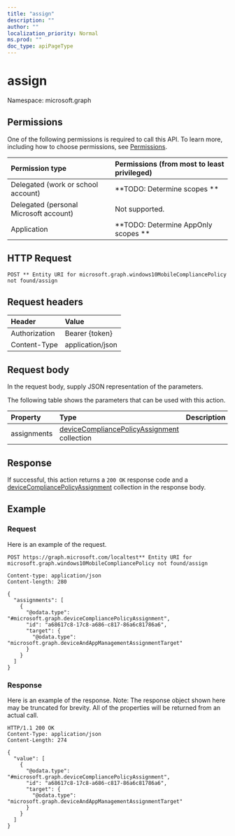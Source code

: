 ```yaml
---
title: "assign"
description: ""
author: ""
localization_priority: Normal
ms.prod: ""
doc_type: apiPageType
---
```


# assign

Namespace: microsoft.graph



## Permissions
One of the following permissions is required to call this API. To learn more, including how to choose permissions, see [Permissions](/concepts/permissions-reference.md).

|Permission type|Permissions (from most to least privileged)|
|:---|:---|
|Delegated (work or school account)|**TODO: Determine scopes **|
|Delegated (personal Microsoft account)|Not supported.|
|Application|**TODO: Determine AppOnly scopes **|

## HTTP Request
<!-- {
  "blockType": "ignored"
}
-->
``` http
POST ** Entity URI for microsoft.graph.windows10MobileCompliancePolicy not found/assign
```

## Request headers
|Header|Value|
|:---|:---|
|Authorization|Bearer {token}|
|Content-Type|application/json|

## Request body
In the request body, supply JSON representation of the parameters.

The following table shows the parameters that can be used with this action.

|Property|Type|Description|
|:---|:---|:---|
|assignments|[deviceCompliancePolicyAssignment](../resources/devicecompliancepolicyassignment.md) collection||



## Response
If successful, this action returns a `200 OK` response code and a [deviceCompliancePolicyAssignment](../resources/devicecompliancepolicyassignment.md) collection in the response body.

## Example

### Request
Here is an example of the request.
<!-- {
  "blockType": "request",
  "name": "windows10mobilecompliancepolicy_assign"
}
-->
``` http
POST https://graph.microsoft.com/localtest** Entity URI for microsoft.graph.windows10MobileCompliancePolicy not found/assign

Content-type: application/json
Content-length: 280

{
  "assignments": [
    {
      "@odata.type": "#microsoft.graph.deviceCompliancePolicyAssignment",
      "id": "a68617c8-17c8-a686-c817-86a6c81786a6",
      "target": {
        "@odata.type": "microsoft.graph.deviceAndAppManagementAssignmentTarget"
      }
    }
  ]
}
```

### Response
Here is an example of the response. Note: The response object shown here may be truncated for brevity. All of the properties will be returned from an actual call.
<!-- {
  "blockType": "response",
  "truncated": true,
  "@odata.type": "collection(microsoft.graph.devicecompliancepolicyassignment)"
}
-->
``` http
HTTP/1.1 200 OK
Content-Type: application/json
Content-Length: 274

{
  "value": [
    {
      "@odata.type": "#microsoft.graph.deviceCompliancePolicyAssignment",
      "id": "a68617c8-17c8-a686-c817-86a6c81786a6",
      "target": {
        "@odata.type": "microsoft.graph.deviceAndAppManagementAssignmentTarget"
      }
    }
  ]
}
```

